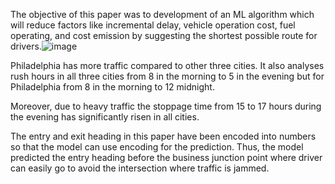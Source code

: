 The objective of this paper was to development of an ML algorithm which will reduce factors like incremental delay, vehicle operation cost, fuel operating, and cost emission by suggesting the shortest possible route for drivers.![image](https://github.com/CannySen/Impact-of-Artificial-Intelligence-in-Automobile-Product-Development/assets/112691277/9c819013-89e1-4bef-89aa-27ab78ec5de6)

Philadelphia has more traffic compared to other three cities. It also analyses rush hours in all three cities from 8 in the morning to 5 in the evening but for Philadelphia from 8 in the morning to 12 midnight.

Moreover, due to heavy traffic the stoppage time from 15 to 17 hours during the evening has significantly risen in all cities. 

The entry and exit heading in this paper have been encoded into numbers so that the model can use encoding for the prediction. Thus, the model predicted the entry heading before the business junction point where driver can easily go to avoid the intersection where traffic is jammed. 

